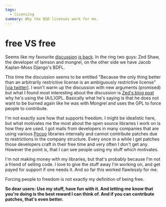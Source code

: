```yaml
---
tags:
  - licensing
summary: Why the BSD licenses work for me.
---
```


# free VS free

Seems like my favourite [discussion](http://zedshaw.com/blog/2009-07-13.html) [is back](http://jacobian.org/writing/gpl-questions). In the ring two guys: Zed
Shaw, the developer of lamson and mongrel, on the other side we have
Jacob Kaplan-Moss Django's BDFL.

This time the discussion seems to be entitled "Because the only thing
better than an arbitrarily restrictive license is an ambiguously
restrictive license" [[via twitter](http://twitter.com/jacobian/status/2598708129)]. I won't warm up the
discussion with new arguments (promised) but what I found most
interesting about the discussion is [Zed's blog post](http://zedshaw.com/blog/2009-07-13.html) why he's using the (A/L)GPL.
Basically what he's saying is that he does not want to be burned again
like he was with Mongrel and uses the GPL to force people to contribute.

I'm not exactly sure how that supports freedom. I might be idealistic
here, but what motivates me the most about the open source libraries I
work on is how they are used. I got mails from developers in many
companies that are using various [Pocoo](http://dev.pocoo.org/)
libraries internally and cannot contribute patches due to restrictions
in the company structure. Every once in a while I get patches those
developers craft in their free time and very often I don't get any.
However the point is, that I can see people using my stuff which
motivates.

I'm not making money with my libraries, but that's probably because I'm
not a friend of selling code. I love to give the stuff away I'm working
on, and get payed for support if one needs it. And so far this worked
flawlessly for me.

Forcing people to freedom is not exactly my definition of being free.

**So dear users: Use my stuff, have fun with it. And letting me know
that you're doing is the best reward I can think of. And if you can
contribute patches, that's even better.**
